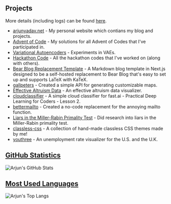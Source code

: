 ## Projects
More details (including logs) can be found [here](https://arjunyadav.net/projects).

- [arjunyadav.net](https://github.com/y-arjun-y/arjunyadav) - My personal website which contians my blog and projects.  
- [Advent of Code](https://github.com/y-arjun-y/aoc) - My solutions for all Advent of Codes that I've participated in.  
- [Variational Autoencoders](https://github.com/y-arjun-y/variational-autoencoders) - Experiments in VAEs.  
- [Hackathon Code](https://github.com/y-arjun-y/hackathon-code) - All the hackathon codes that I've worked on (along with others).  
- [Bear Blog Replacement Template](https://github.com/y-arjun-y/bear-blog-replacement-template) - A Markdown blog template in Next.js designed to be a self-hosted replacement to Bear Blog that's easy to set up and supports LaTeX with KaTeX.   
- [gallpeters](https://github.com/y-arjun-y/gallpeters) - Created a simple API for generating customizable maps.  
- [Effective Altruism Data](https://github.com/hamishhuggard/ea_data_viz) - An effective altruism data visualizer.  
- [cloudclassifier](https://github.com/y-arjun-y/cloudclassifier) - A simple cloud classifier for fast.ai - Practical Deep Learning for Coders - Lesson 2.  
- [bettermailto](https://github.com/bettermailto/bettermailto) - Created a no-code replacement for the annoying mailto function.  
- [Liars in the Miller-Rabin Primality Test](https://github.com/y-arjun-y/liars-miller-rabin) - Did research into liars in the Miller-Rabin primality test.  
- [classless-css](https://github.com/y-arjun-y/classless-css) - A collection of hand-made classless CSS themes made by me!  
- [youthree](https://github.com/y-arjun-y/youthree) - An unemployment rate visualizer for the U.S. and the U.K. 

## [GitHub Statistics](https://github.com/anuraghazra/github-readme-stats)
![Arjun's GitHub Stats](https://github-readme-stats.vercel.app/api?username=y-arjun-y&count_private=true&theme=shadow_blue)

## [Most Used Languages](https://github.com/anuraghazra/github-readme-stats)
![Arjun's Top Langs](https://github-readme-stats.vercel.app/api/top-langs/?username=y-arjun-y&theme=shadow_blue)
